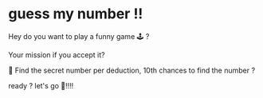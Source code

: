 # guess my number !!


Hey do you want to play a funny game 🕹 ?

Your mission if you accept it? 

👀 Find the secret number per deduction, 10th chances to find the number ?

ready ? let's go 🚀!!!! 
